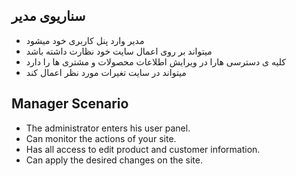 ## سناریوی مدیر 

* مدیر وارد پنل کاربری خود میشود
* میتواند بر روی اعمال سایت خود نظارت داشته باشد
* کلیه ی دسترسی هارا در ویرایش اطلاعات محصولات و مشتری ها را دارد
* میتواند در سایت تغیرات مورد نظر اعمال کند


## Manager Scenario

* The administrator enters his user panel.
* Can monitor the actions of your site.
* Has all access to edit product and customer information.
* Can apply the desired changes on the site.
